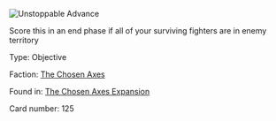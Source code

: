 
![Unstoppable Advance](https://warhammerunderworlds.com/wp-content/uploads/sites/6/2018/02/125_ENG.png)

Score this in an end phase if all of your surviving fighters are in enemy territory

Type: Objective

Faction: [The Chosen Axes](/factions/the-chosen-axes.md)

Found in: [The Chosen Axes Expansion](/locations/the-chosen-axes-expansion.md)

Card number: 125
